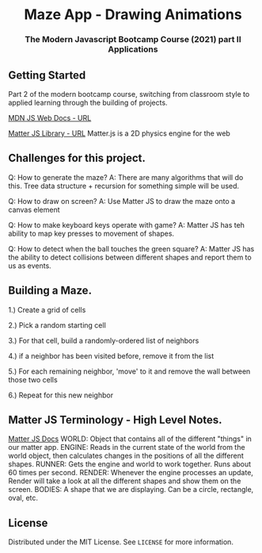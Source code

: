 <h1 align="center">Maze App - Drawing Animations</h1>

<h3 align="center">The Modern Javascript Bootcamp Course (2021) part II Applications</h3>    

<!-- GETTING STARTED -->
## Getting Started
Part 2 of the modern bootcamp course, switching from classroom style to applied learning through the building of projects. 


[MDN JS Web Docs - URL](https://developer.mozilla.org/en-US/docs/Web/javascript)

[Matter JS Library - URL](https://brm.io/matter-js)
Matter.js is a 2D physics engine for the web


## Challenges for this project.
Q: How to generate the maze?
A: There are many algorithms that will do this.  Tree data structure + recursion for 
   something simple will be used.

Q: How to draw on screen?
A: Use Matter JS to draw the maze onto a canvas element 

Q: How to make keyboard keys operate with game?
A: Matter JS has teh ability to map key presses to movement of shapes.

Q: How to detect when the ball touches the green square?
A: Matter JS has the ability to detect collisions between different shapes and report them
   to us as events.


## Building a Maze.
1.) Create a grid of cells

2.) Pick a random starting cell

3.) For that cell, build a randomly-ordered list of neighbors

4.) if a neighbor has been visited before, remove it from the list

5.) For each remaining neighbor, 'move' to it and remove the wall between those two cells

6.) Repeat for this new neighbor


## Matter JS Terminology - High Level Notes.
[Matter JS Docs](https://brm.io/matter-js/docs/)
WORLD: Object that contains all of the different "things" in our matter app.
ENGINE: Reads in the current state of the world from the world object, then calculates changes in the positions of all the different shapes.
RUNNER: Gets the engine and world to work together. Runs about 60 times per second.
RENDER: Whenever the engine processes an update, Render will take a look at all the different shapes and show them on the screen.
BODIES: A shape that we are displaying. Can be a circle, rectangle, oval, etc.

<!-- LICENSE -->
## License

Distributed under the MIT License. See `LICENSE` for more information.